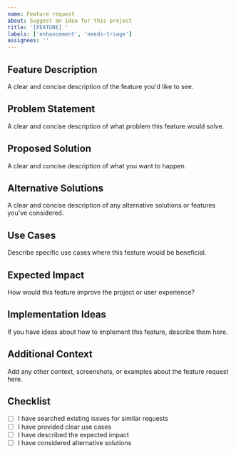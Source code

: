 ```yaml
---
name: Feature request
about: Suggest an idea for this project
title: '[FEATURE] '
labels: ['enhancement', 'needs-triage']
assignees: ''
---
```


## Feature Description
A clear and concise description of the feature you'd like to see.

## Problem Statement
A clear and concise description of what problem this feature would solve.

## Proposed Solution
A clear and concise description of what you want to happen.

## Alternative Solutions
A clear and concise description of any alternative solutions or features you've considered.

## Use Cases
Describe specific use cases where this feature would be beneficial.

## Expected Impact
How would this feature improve the project or user experience?

## Implementation Ideas
If you have ideas about how to implement this feature, describe them here.

## Additional Context
Add any other context, screenshots, or examples about the feature request here.

## Checklist
- [ ] I have searched existing issues for similar requests
- [ ] I have provided clear use cases
- [ ] I have described the expected impact
- [ ] I have considered alternative solutions
